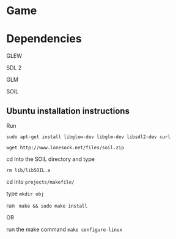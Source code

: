 # Game

# Dependencies
GLEW

SDL 2

GLM

SOIL

## Ubuntu installation instructions
Run

```sudo apt-get install libglew-dev libglm-dev libsdl2-dev curl```

```wget http://www.lonesock.net/files/soil.zip```

cd Into the SOIL directory and type

```rm lib/libSOIL.a```

cd into ```projects/makefile/```

type ```mkdir obj```

run ``` make && sudo make install```

OR

run the make command ```make configure-linux```
